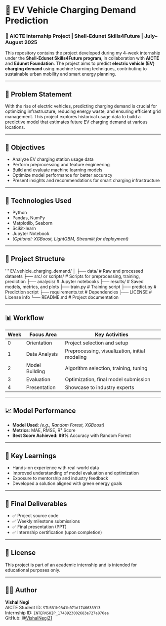 # 🚗 EV Vehicle Charging Demand Prediction

### 🌱 AICTE Internship Project | Shell-Edunet Skills4Future | July–August 2025

This repository contains the project developed during my 4-week internship under the **Shell-Edunet Skills4Future program**, in collaboration with **AICTE** and **Edunet Foundation**. The project aims to predict **electric vehicle (EV) charging demand** using machine learning techniques, contributing to sustainable urban mobility and smart energy planning.

---

## 📌 Problem Statement

With the rise of electric vehicles, predicting charging demand is crucial for optimizing infrastructure, reducing energy waste, and ensuring efficient grid management. This project explores historical usage data to build a predictive model that estimates future EV charging demand at various locations.

---

## 🎯 Objectives

- Analyze EV charging station usage data
- Perform preprocessing and feature engineering
- Build and evaluate machine learning models
- Optimize model performance for better accuracy
- Present insights and recommendations for smart charging infrastructure

---

## 🧠 Technologies Used

- Python
- Pandas, NumPy
- Matplotlib, Seaborn
- Scikit-learn
- Jupyter Notebook
- *(Optional: XGBoost, LightGBM, Streamlit for deployment)*

---

## 📁 Project Structure
'''
EV_vehicle_charging_demand/
│
├── data/                 # Raw and processed datasets
├── src/ or scripts/      # Scripts for preprocessing, training, prediction
├── analysis/             # Jupyter notebooks
├── results/              # Saved models, metrics, and plots
├── train.py              # Training script
├── predict.py            # Prediction script
├── requirements.txt      # Dependencies
├── LICENSE               # License info
└── README.md              # Project documentation


---

## 📊 Workflow

| Week | Focus Area     | Key Activities                                      |
|------|----------------|-----------------------------------------------------|
| 0    | Orientation     | Project selection and setup                         |
| 1    | Data Analysis   | Preprocessing, visualization, initial modeling      |
| 2    | Model Building  | Algorithm selection, training, tuning               |
| 3    | Evaluation      | Optimization, final model submission                |
| 4    | Presentation    | Showcase to industry experts                        |

---

## 📈 Model Performance

- **Model Used**: *(e.g., Random Forest, XGBoost)*
- **Metrics**: MAE, RMSE, R² Score
- **Best Score Achieved**: **99%** Accuracy with Random Forest

---

## 📌 Key Learnings

- Hands-on experience with real-world data
- Improved understanding of model evaluation and optimization
- Exposure to mentorship and industry feedback
- Developed a solution aligned with green energy goals

---

## 🏁 Final Deliverables

- ✅ Project source code
- ✅ Weekly milestone submissions
- ✅ Final presentation (PPT)
- ✅ Internship certification (upon completion)

---

## 📜 License

This project is part of an academic internship and is intended for educational purposes only.

---

## 🙋‍♂️ Author

**Vishal Negi**  
AICTE Student ID: `STU681b9841b071d1746638913`  
Internship ID: `INTERNSHIP_1748923002683e727a876ea`  
GitHub: [@VishalNegi21](https://github.com/VishalNegi21)
